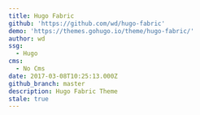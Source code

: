 ```yaml
---
title: Hugo Fabric
github: 'https://github.com/wd/hugo-fabric'
demo: 'https://themes.gohugo.io/theme/hugo-fabric/'
author: wd
ssg:
  - Hugo
cms:
  - No Cms
date: 2017-03-08T10:25:13.000Z
github_branch: master
description: Hugo Fabric Theme
stale: true
---
```

